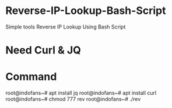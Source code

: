# Reverse-IP-Lookup-Bash-Script
Simple tools Reverse IP Lookup Using Bash Script

# Need Curl & JQ
# Command
root@indofans~# apt install jq
root@indofans~# apt install curl
root@indofans~# chmod 777 rev
root@indofans~# ./rev

